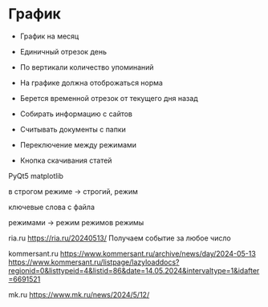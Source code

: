 # График
- График на месяц
- Единичный отрезок день
- По вертикали количество упоминаний
- На графике должна отоброжаться норма
- Берется временной отрезок от текущего дня назад

- Собирать информацию с сайтов
- Считывать документы с папки
- Переключение между режимами
- Кнопка скачивания статей

PyQt5 matplotlib

в строгом режиме -> строгий, режим

ключевые слова с файла

режимами -> режим
режимов
режимы



ria.ru
https://ria.ru/20240513/
    Получаем событие за любое число

kommersant.ru
https://www.kommersant.ru/archive/news/day/2024-05-13
https://www.kommersant.ru/listpage/lazyloaddocs?regionid=0&listtypeid=4&listid=86&date=14.05.2024&intervaltype=1&idafter=6691521

mk.ru
https://www.mk.ru/news/2024/5/12/